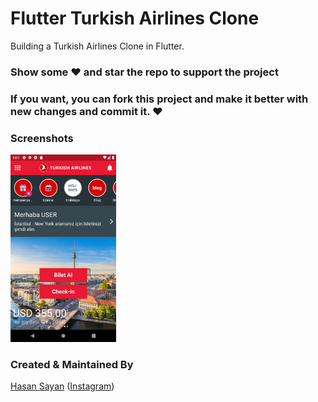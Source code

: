 # Flutter Turkish Airlines Clone

Building a Turkish Airlines Clone in Flutter.

### Show some :heart: and star the repo to support the project

### If you want, you can fork this project and make it better with new changes and commit it. :heart:

### Screenshots

<img src="thy-homeview-screenshot.png" height="300em" />

### Created & Maintained By

[Hasan Sayan](https://github.com/sayanhasan)
([Instagram](https://www.instagram.com/sayannhasan))
